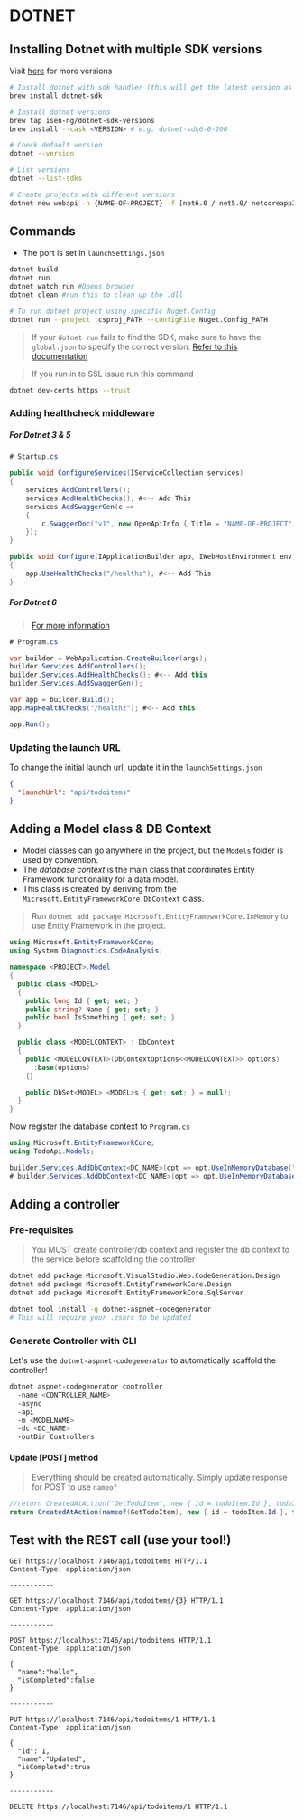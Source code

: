# DOTNET

## Installing Dotnet with multiple SDK versions

Visit [here](https://github.com/isen-ng/homebrew-dotnet-sdk-versions) for more versions

```sh
# Install dotnet with sdk handler (this will get the latest version as well)
brew install dotnet-sdk

# Install dotnet versions
brew tap isen-ng/dotnet-sdk-versions
brew install --cask <VERSION> # e.g. dotnet-sdk6-0-200

# Check default version
dotnet --version

# List versions
dotnet --list-sdks

# Create projects with different versions
dotnet new webapi -n {NAME-OF-PROJECT} -f [net6.0 / net5.0/ netcoreapp3.1]
```

## Commands

- The port is set in `launchSettings.json`

```sh
dotnet build
dotnet run
dotnet watch run #Opens browser
dotnet clean #run this to clean up the .dll

# To run dotnet project using specific Nuget.Config
dotnet run --project .csproj_PATH --configFile Nuget.Config_PATH
```

> If your `dotnet run` fails to find the SDK, make sure to have the `global.json` to specify the correct version. [Refer to this documentation](https://learn.microsoft.com/en-us/dotnet/core/versions/selection#the-sdk-uses-the-latest-installed-version)

> If you run in to SSL issue run this command

```sh
dotnet dev-certs https --trust
```

### Adding healthcheck middleware

##### For Dotnet 3 & 5

```cs
# Startup.cs

public void ConfigureServices(IServiceCollection services)
{
    services.AddControllers();
    services.AddHealthChecks(); #<-- Add This
    services.AddSwaggerGen(c =>
    {
        c.SwaggerDoc("v1", new OpenApiInfo { Title = "NAME-OF-PROJECT", Version = "v1" });
    });
}

public void Configure(IApplicationBuilder app, IWebHostEnvironment env)
{
    app.UseHealthChecks("/healthz"); #<-- Add This
}
```

##### For Dotnet 6

> [For more information](https://docs.microsoft.com/en-us/aspnet/core/host-and-deploy/health-checks?view=aspnetcore-6.0)

```cs
# Program.cs

var builder = WebApplication.CreateBuilder(args);
builder.Services.AddControllers();
builder.Services.AddHealthChecks(); #<-- Add this
builder.Services.AddSwaggerGen();

var app = builder.Build();
app.MapHealthChecks("/healthz"); #<-- Add this

app.Run();
```

### Updating the launch URL

To change the initial launch url, update it in the `launchSettings.json`

```json
{
  "launchUrl": "api/todoitems"
}
```

## Adding a Model class & DB Context

- Model classes can go anywhere in the project, but the `Models` folder is used by convention.
- The _database context_ is the main class that coordinates Entity Framework functionality for a data model.
- This class is created by deriving from the `Microsoft.EntityFrameworkCore.DbContext` class.

> Run `dotnet add package Microsoft.EntityFrameworkCore.InMemory` to use Entity Framework in the project.

```cs
using Microsoft.EntityFrameworkCore;
using System.Diagnostics.CodeAnalysis;

namespace <PROJECT>.Model
{
  public class <MODEL>
  {
    public long Id { get; set; }
    public string? Name { get; set; }
    public bool IsSomething { get; set; }
  }

  public class <MODELCONTEXT> : DbContext
  {
    public <MODELCONTEXT>(DbContextOptions<<MODELCONTEXT>> options)
      :base(options)
    {}

    public DbSet<MODEL> <MODEL>s { get; set; } = null!;
  }
}
```

Now register the database context to `Program.cs`

```cs
using Microsoft.EntityFrameworkCore;
using TodoApi.Models;

builder.Services.AddDbContext<DC_NAME>(opt => opt.UseInMemoryDatabase("InMemoryDbName"));
# builder.Services.AddDbContext<DC_NAME>(opt => opt.UseInMemoryDatabase("TodoList"));
```

## Adding a controller

### Pre-requisites

> You MUST create controller/db context and register the db context to the service before scaffolding the controller

```sh
dotnet add package Microsoft.VisualStudio.Web.CodeGeneration.Design
dotnet add package Microsoft.EntityFrameworkCore.Design
dotnet add package Microsoft.EntityFrameworkCore.SqlServer

dotnet tool install -g dotnet-aspnet-codegenerator
# This will require your .zshrc to be updated
```

### Generate Controller with CLI

Let's use the `dotnet-aspnet-codegenerator` to automatically scaffold the controller!

```sh
dotnet aspnet-codegenerator controller
  -name <CONTROLLER_NAME>
  -async
  -api
  -m <MODELNAME>
  -dc <DC_NAME>
  -outDir Controllers
```

#### Update [POST] method

> Everything should be created automatically. Simply update response for POST to use `nameof`

```cs
//return CreatedAtAction("GetTodoItem", new { id = todoItem.Id }, todoItem);
return CreatedAtAction(nameof(GetTodoItem), new { id = todoItem.Id }, todoItem);
```

## Test with the REST call (use your tool!)

```http
GET https://localhost:7146/api/todoitems HTTP/1.1
Content-Type: application/json

-----------

GET https://localhost:7146/api/todoitems/{3} HTTP/1.1
Content-Type: application/json

-----------

POST https://localhost:7146/api/todoitems HTTP/1.1
Content-Type: application/json

{
  "name":"hello",
  "isCompleted":false
}

-----------

PUT https://localhost:7146/api/todoitems/1 HTTP/1.1
Content-Type: application/json

{
  "id": 1,
  "name":"Updated",
  "isCompleted":true
}

-----------

DELETE https://localhost:7146/api/todoitems/1 HTTP/1.1
```
